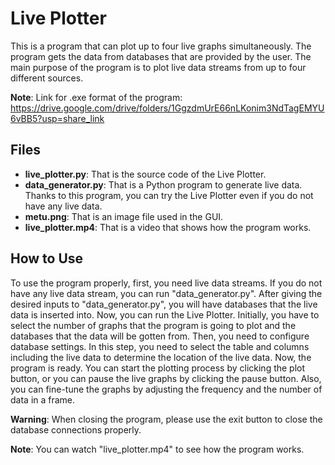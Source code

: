 # Live Plotter
This is a program that can plot up to four live graphs simultaneously. The program gets the data from databases that are provided by the user. The main purpose of the program is to plot live data streams from up to four different sources.

**Note**: Link for .exe format of the program: https://drive.google.com/drive/folders/1GgzdmUrE66nLKonim3NdTagEMYU6vBB5?usp=share_link

## Files
* **live_plotter.py**: That is the source code of the Live Plotter.
* **data_generator.py**: That is a Python program to generate live data. Thanks to this program, you can try the Live Plotter even if you do not have any live data.
* **metu.png**: That is an image file used in the GUI.
* **live_plotter.mp4**: That is a video that shows how the program works.

## How to Use
To use the program properly, first, you need live data streams. If you do not have any live data stream, you can run "data_generator.py". After giving the desired inputs to "data_generator.py", you will have databases that the live data is inserted into. Now, you can run the Live Plotter. Initially, you have to select the number of graphs that the program is going to plot and the databases that the data will be gotten from. Then, you need to configure database settings. In this step, you need to select the table and columns including the live data to determine the location of the live data. Now, the program is ready. You can start the plotting process by clicking the plot button, or you can pause the live graphs by clicking the pause button. Also, you can fine-tune the graphs by adjusting the frequency and the number of data in a frame.

**Warning**: When closing the program, please use the exit button to close the database connections properly.

**Note**: You can watch "live_plotter.mp4" to see how the program works.
